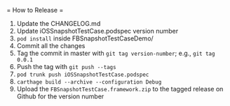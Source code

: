 = How to Release =
1. Update the CHANGELOG.md
2. Update iOSSnapshotTestCase.podspec version number
3. `pod install` inside FBSnapshotTestCaseDemo/
4. Commit all the changes
5. Tag the commit in master with `git tag version-number`; e.g., `git tag 0.0.1`
6. Push the tag with `git push --tags`
7. `pod trunk push iOSSnapshotTestCase.podspec`
8. `carthage build --archive --configuration Debug`
9. Upload the `FBSnapshotTestCase.framework.zip` to the tagged release on Github for the version number
